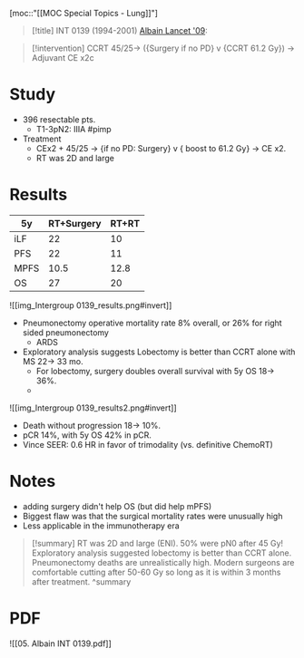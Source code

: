 [moc::"[[MOC Special Topics - Lung]]"]
>[!title]
> INT 0139 (1994-2001) [Albain Lancet '09](https://www.ncbi.nlm.nih.gov/pmc/articles/PMC4407808/):

>[!intervention]
> CCRT 45/25→ ({Surgery if no PD} v {CCRT 61.2 Gy}) → Adjuvant CE x2c

# Study
- 396 resectable pts.
	- T1-3pN2: IIIA #pimp
- Treatment
	- CEx2 + 45/25 → {if no PD: Surgery} v { boost to 61.2 Gy} → CE x2. 
	- RT was 2D and large

# Results
| 5y   | RT+Surgery | RT+RT |
| ---- | ---------- | ----- |
| iLF  | 22         | 10    |
| PFS  | 22         | 11    |
| MPFS | 10.5       | 12.8  |
| OS   | 27         | 20    |

![[img_Intergroup 0139_results.png#invert]]
- Pneumonectomy operative mortality rate 8% overall, or 26% for right sided pneumonectomy
	- ARDS
- Exploratory analysis suggests Lobectomy is better than CCRT alone with MS 22→ 33 mo.
	- For lobectomy, surgery doubles overall survival with 5y OS 18→ 36%.
	- 
![[img_Intergroup 0139_results2.png#invert]]
- Death without progression 18→ 10%.
- pCR 14%, with 5y OS 42% in pCR.
- Vince SEER: 0.6 HR in favor of trimodality (vs. definitive ChemoRT)

# Notes
- adding surgery didn't help OS (but did help mPFS)
- Biggest flaw was that the surgical mortality rates were unusually high
- Less applicable in the immunotherapy era

>[!summary]
> RT was 2D and large (ENI). 50% were pN0 after 45 Gy!
> Exploratory analysis suggested lobectomy is better than CCRT alone. Pneumonectomy deaths are unrealistically high.
Modern surgeons are comfortable cutting after 50-60 Gy so long as it is within 3 months after treatment.
>^summary

# PDF
![[05. Albain INT 0139.pdf]]